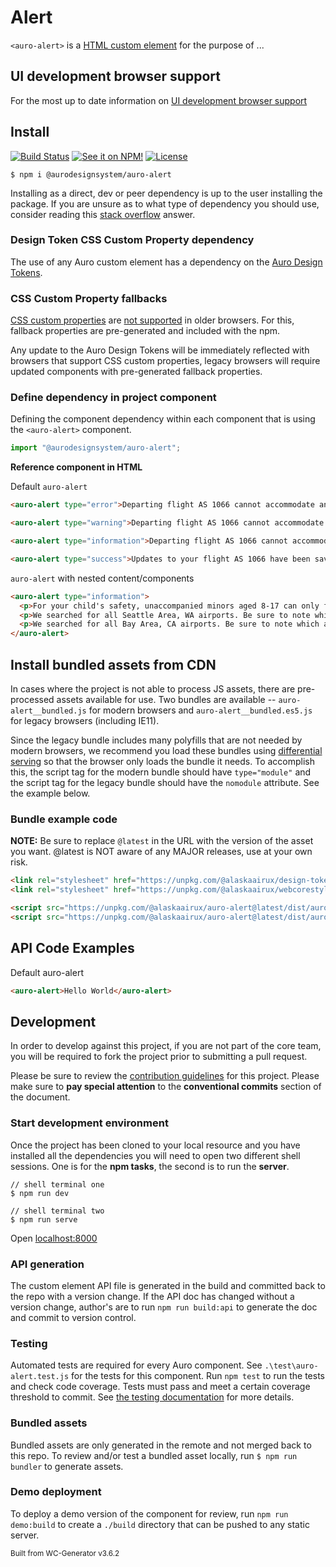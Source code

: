 # Alert

`<auro-alert>` is a [HTML custom element](https://developer.mozilla.org/en-US/docs/Web/Web_Components/Using_custom_elements) for the purpose of ...

## UI development browser support

For the most up to date information on [UI development browser support](https://auro.alaskaair.com/support/browsersSupport)

## Install

[![Build Status](https://img.shields.io/github/workflow/status/AlaskaAirlines/auro-alert/Test%20and%20publish?branch=master&style=for-the-badge)](https://github.com/AlaskaAirlines/auro-alert/actions?query=workflow%3A%22test+and+publish%22)
[![See it on NPM!](https://img.shields.io/npm/v/@aurodesignsystem/auro-alert?style=for-the-badge&color=orange)](https://www.npmjs.com/package/@aurodesignsystem/auro-alert)
[![License](https://img.shields.io/npm/l/@aurodesignsystem/auro-alert?color=blue&style=for-the-badge)](https://www.apache.org/licenses/LICENSE-2.0)

```shell
$ npm i @aurodesignsystem/auro-alert
```

Installing as a direct, dev or peer dependency is up to the user installing the package. If you are unsure as to what type of dependency you should use, consider reading this [stack overflow](https://stackoverflow.com/questions/18875674/whats-the-difference-between-dependencies-devdependencies-and-peerdependencies) answer.

### Design Token CSS Custom Property dependency

The use of any Auro custom element has a dependency on the [Auro Design Tokens](https://auro.alaskaair.com/getting-started/developers/design-tokens).

### CSS Custom Property fallbacks

[CSS custom properties](https://developer.mozilla.org/en-US/docs/Web/CSS/Using_CSS_custom_properties) are [not supported](https://auro.alaskaair.com/support/custom-properties) in older browsers. For this, fallback properties are pre-generated and included with the npm.

Any update to the Auro Design Tokens will be immediately reflected with browsers that support CSS custom properties, legacy browsers will require updated components with pre-generated fallback properties.

### Define dependency in project component

Defining the component dependency within each component that is using the `<auro-alert>` component.

```javascript
import "@aurodesignsystem/auro-alert";
```

**Reference component in HTML**

Default `auro-alert`

```html
<auro-alert type="error">Departing flight AS 1066 cannot accommodate any ... </auro-alert>
```

```html
<auro-alert type="warning">Departing flight AS 1066 cannot accommodate any ... </auro-alert>
```

```html
<auro-alert type="information">Departing flight AS 1066 cannot accommodate any ... </auro-alert>
```

```html
<auro-alert type="success">Updates to your flight AS 1066 have been saved. </auro-alert>
```

`auro-alert` with nested content/components

```html
<auro-alert type="information">
  <p>For your child's safety, unaccompanied minors aged 8-17 can only fly on Alaska Airlines flights departing between 5:00 AM and 9:00 PM. <auro-hyperlink href="/children-travel">Rules for children traveling alone.</auro-hyperlink></p>
  <p>We searched for all Seattle Area, WA airports. Be sure to note which airport is being used.</p>
  <p>We searched for all Bay Area, CA airports. Be sure to note which airport is being used.</p>
</auro-alert>
```

## Install bundled assets from CDN

In cases where the project is not able to process JS assets, there are pre-processed assets available for use. Two bundles are available -- `auro-alert__bundled.js` for modern browsers and `auro-alert__bundled.es5.js` for legacy browsers (including IE11).

Since the legacy bundle includes many polyfills that are not needed by modern browsers, we recommend you load these bundles using [differential serving](https://philipwalton.com/articles/deploying-es2015-code-in-production-today/) so that the browser only loads the bundle it needs. To accomplish this, the script tag for the modern bundle should have `type="module"` and the script tag for the legacy bundle should have the `nomodule` attribute. See the example below.

### Bundle example code

**NOTE:** Be sure to replace `@latest` in the URL with the version of the asset you want. @latest is NOT aware of any MAJOR releases, use at your own risk.

```html
<link rel="stylesheet" href="https://unpkg.com/@alaskaairux/design-tokens@latest/dist/tokens/CSSCustomProperties.css" />
<link rel="stylesheet" href="https://unpkg.com/@alaskaairux/webcorestylesheets@latest/dist/bundled/essentials.css" />

<script src="https://unpkg.com/@alaskaairux/auro-alert@latest/dist/auro-alert__bundled.js" type="module"></script>
<script src="https://unpkg.com/@alaskaairux/auro-alert@latest/dist/auro-alert__bundled.es5.js" nomodule></script>
```

## API Code Examples

Default auro-alert

```html
<auro-alert>Hello World</auro-alert>
```

## Development

In order to develop against this project, if you are not part of the core team, you will be required to fork the project prior to submitting a pull request.

Please be sure to review the [contribution guidelines](https://auro.alaskaair.com/getting-started/developers/contributing) for this project. Please make sure to **pay special attention** to the **conventional commits** section of the document.

### Start development environment

Once the project has been cloned to your local resource and you have installed all the dependencies you will need to open two different shell sessions. One is for the **npm tasks**, the second is to run the **server**.

```shell
// shell terminal one
$ npm run dev

// shell terminal two
$ npm run serve
```

Open [localhost:8000](http://localhost:8000/)

### API generation

The custom element API file is generated in the build and committed back to the repo with a version change. If the API doc has changed without a version change, author's are to run `npm run build:api` to generate the doc and commit to version control.

### Testing

Automated tests are required for every Auro component. See `.\test\auro-alert.test.js` for the tests for this component. Run `npm test` to run the tests and check code coverage. Tests must pass and meet a certain coverage threshold to commit. See [the testing documentation](https://auro.alaskaair.com/support/tests) for more details.

### Bundled assets

Bundled assets are only generated in the remote and not merged back to this repo. To review and/or test a bundled asset locally, run `$ npm run bundler` to generate assets.

### Demo deployment

To deploy a demo version of the component for review, run `npm run demo:build` to create a `./build` directory that can be pushed to any static server.

<small>Built from WC-Generator v3.6.2</small>
